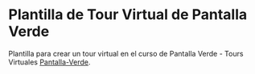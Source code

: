 # Plantilla de Tour Virtual de Pantalla Verde

Plantilla para crear un tour virtual en el curso de Pantalla Verde - Tours Virtuales [Pantalla-Verde](https://pantallaverde.co/cursos/toursvirtuales).
